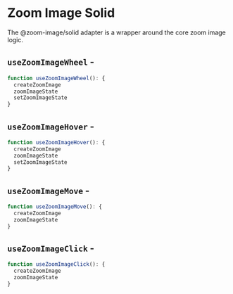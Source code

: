<script setup>
import BundleSize from '../../components/BundleSize.vue'
</script>

# Zoom Image Solid

The @zoom-image/solid adapter is a wrapper around the core zoom image logic.

## `useZoomImageWheel` - <BundleSize func="useZoomImageWheel" pkg="@zoom-image/solid" />

```ts
function useZoomImageWheel(): {
  createZoomImage
  zoomImageState
  setZoomImageState
}
```

## `useZoomImageHover` - <BundleSize func="useZoomImageHover" pkg="@zoom-image/solid" />

```ts
function useZoomImageHover(): {
  createZoomImage
  zoomImageState
  setZoomImageState
}
```

## `useZoomImageMove` - <BundleSize func="useZoomImageMove" pkg="@zoom-image/solid" />

```ts
function useZoomImageMove(): {
  createZoomImage
  zoomImageState
}
```

## `useZoomImageClick` - <BundleSize func="useZoomImageClick" pkg="@zoom-image/solid" />

```ts
function useZoomImageClick(): {
  createZoomImage
  zoomImageState
}
```
